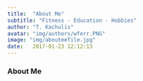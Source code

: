 ```yaml
---
title:  "About Me"
subtitle: "Fitness - Education - Hobbies"
author: "T. Kachulis"
avatar: "img/authors/wferr.PNG"
image: "img/aboutmeTile.jpg"
date:   2017-01-23 12:12:13
---
```


### About Me 

